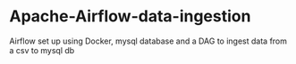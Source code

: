 # Apache-Airflow-data-ingestion
Airflow set up using Docker, mysql database and a DAG to ingest data from a csv to mysql db
